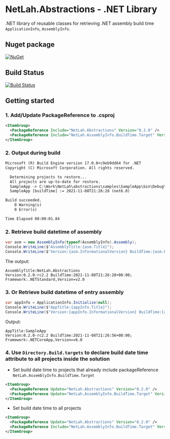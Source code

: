 # NetLah.Abstractions - .NET Library

.NET library of reusable classes for retrieving .NET assembly build time `ApplicationInfo`, `AssemblyInfo`.

## Nuget package

[![NuGet](https://img.shields.io/nuget/v/NetLah.Abstractions.svg?style=flat-square&label=nuget&colorB=00b200)](https://www.nuget.org/packages/NetLah.Abstractions/)

## Build Status

[![Build Status](https://img.shields.io/endpoint.svg?url=https%3A%2F%2Factions-badge.atrox.dev%2FNetLah%2Fabstractions%2Fbadge%3Fref%3Dmain&style=flat)](https://actions-badge.atrox.dev/NetLah/abstractions/goto?ref=main)

## Getting started

### 1. Add/Update PackageReference to .csproj

```xml
<ItemGroup>
  <PackageReference Include="NetLah.Abstractions" Version="0.2.0" />
  <PackageReference Include="NetLah.AssemblyInfo.BuildTime.Target" Version="0.2.0" PrivateAssets="All" />
</ItemGroup>
```

### 2. Output during build

```txt
Microsoft (R) Build Engine version 17.0.0+c9eb9dd64 for .NET
Copyright (C) Microsoft Corporation. All rights reserved.

  Determining projects to restore...
  All projects are up-to-date for restore.
  SampleApp -> C:\Work\NetLah\abstractions\samples\SampleApp\bin\Debug\net6.0\SampleApp.dll
  SampleApp [buildTime] := 2021-11-08T21:26:28 (net6.0)

Build succeeded.
    0 Warning(s)
    0 Error(s)

Time Elapsed 00:00:01.84
```

### 2. Retrieve build datetime of assembly

```csharp
var asm = new AssemblyInfo(typeof(AssemblyInfo).Assembly);
Console.WriteLine($"AssemblyTitle:{asm.Title}");
Console.WriteLine($"Version:{asm.InformationalVersion} BuildTime:{asm.BuildTimestampLocal}; Framework:{asm.FrameworkName}");
```

The output:

```text
AssemblyTitle:NetLah.Abstractions
Version:0.2.0-rc2.2 BuildTime:2021-11-08T21:26:28+08:00; Framework:.NETStandard,Version=v2.0
```

### 3. Or Retrieve build datetime of entry assembly

```csharp
var appInfo = ApplicationInfo.Initialize(null);
Console.WriteLine($"AppTitle:{appInfo.Title}");
Console.WriteLine($"Version:{appInfo.InformationalVersion} BuildTime:{appInfo.BuildTimestampLocal};Framework:{appInfo.FrameworkName}");
```

Output:

```text
AppTitle:SampleApp
Version:0.2.0-rc2.2 BuildTime:2021-11-08T21:26:56+08:00; Framework:.NETCoreApp,Version=v6.0
```

### 4. Use `Directory.Build.targets` to declare build date time attribute to all projects inside the solution

- Set build date time to projects that already include packageReference `NetLah.AssemblyInfo.BuildTime.Target`

```xml
<ItemGroup>
  <PackageReference Update="NetLah.Abstractions" Version="0.2.0" />
  <PackageReference Update="NetLah.AssemblyInfo.BuildTime.Target" Version="0.2.0" PrivateAssets="All" />
</ItemGroup>
```

- Set build date time to all projects

```xml
<ItemGroup>
  <PackageReference Update="NetLah.Abstractions" Version="0.2.0" />
  <PackageReference Include="NetLah.AssemblyInfo.BuildTime.Target" Version="0.2.0" PrivateAssets="All" />
</ItemGroup>
```
